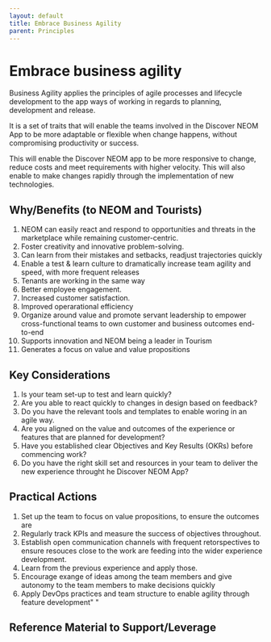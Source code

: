 ```yaml
---
layout: default
title: Embrace Business Agility
parent: Principles
---
```


# Embrace business agility


Business Agility applies the principles of agile processes and lifecycle development to the app ways of working in regards to planning, development and release.

It is a set of traits that will enable the teams involved in the Discover NEOM App to be more adaptable or flexible when change happens, without compromising productivity or success. 

This will enable the Discover NEOM app to be more responsive to change, reduce costs and meet requirements with higher velocity. This will also enable to make changes rapidly through the implementation of new technologies.

## Why/Benefits (to NEOM and Tourists)

1. NEOM can easily react and respond to opportunities and threats in the marketplace while remaining customer-centric.
2. Foster creativity and innovative problem-solving.
3. Can learn from their mistakes and setbacks, readjust trajectories quickly
4. Enable a test & learn culture to dramatically increase team agility and speed, with more frequent releases
5. Tenants are working in the same way                                                                            
7. Better employee  engagement.                                                                          
8. Increased customer satisfaction.                                                                       
9. Improved operarational efficiency 
10. Organize around value and promote servant leadership to empower cross-functional teams to own customer and business outcomes end-to-end
11. Supports innovation and NEOM being a leader in Tourism
12. Generates a focus on value and value propositions

## Key Considerations

1. Is your team set-up to test and learn quickly?
2. Are you able to react quickly to changes in design based on feedback?
3. Do you have the relevant tools and templates to enable woring in an agile way.
4. Are you aligned on the value and outcomes of the experience or features that are planned for development?
5. Have you established clear Objectives and Key Results (OKRs) before commencing work?
6. Do you have the right skill set and resources in your team to deliver the new experience throught he Discover NEOM App?

## Practical Actions

1. Set up the team to focus on value propositions, to ensure the outcomes are
2. Regularly track KPIs and measure the success of objectives throughout. 
3. Establish open communication channels with frequent retorspectives to ensure resouces close to the work are feeding into the wider experience development.
4. Learn from the previous experience and apply those.
5. Encourage exange of ideas among the team members and give autonomy to the team members to make decisions quickly
6. Apply DevOps practices and team structure to enable agility through feature development"		"


## Reference Material to Support/Leverage
